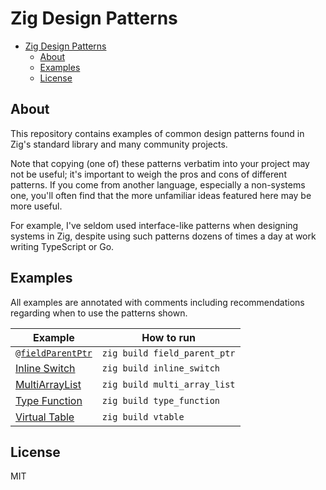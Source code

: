 # Zig Design Patterns

- [Zig Design Patterns](#zig-design-patterns)
  - [About](#about)
  - [Examples](#examples)
  - [License](#license)

## About

This repository contains examples of common design patterns found in Zig's standard library and many community projects.

Note that copying (one of) these patterns verbatim into your project may not be useful; it's important to weigh the pros and cons of different patterns. If you come from another language, especially a non-systems one, you'll often find that the more unfamiliar ideas featured here may be more useful.

For example, I've seldom used interface-like patterns when designing systems in Zig, despite using such patterns dozens of times a day at work writing TypeScript or Go.

## Examples

All examples are annotated with comments including recommendations regarding when to use the patterns shown.

| Example | How to run |
| ----- | --- |
| [`@fieldParentPtr`](src/field_parent_ptr.zig) | `zig build field_parent_ptr` |
| [Inline Switch](src/inline_switch.zig) | `zig build inline_switch` |
| [MultiArrayList](src/multi_array_list.zig) | `zig build multi_array_list` |
| [Type Function](src/type_function.zig) | `zig build type_function` |
| [Virtual Table](src/vtable.zig) | `zig build vtable` |

## License

MIT
